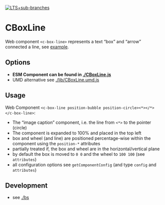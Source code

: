 [![LTS+sub-branches](https://img.shields.io/badge/submodule-LTS+sub--branches-informational?style=flat-square&logo=git)](https://github.com/IndigoMultimediaTeam/lts-driven-git-submodules)
# CBoxLine
Web component `<c-box-line>` represents a text “box” and “arrow” connected a line, see
[example](https://refined-github-html-preview.kidonng.workers.dev/IndigoMultimediaTeam/c-box-line/raw/main/docs/examples.html).

## Options
- **ESM Component can be found in [./CBoxLine.js](./CBoxLine.js)**
- UMD alternative see [./lib/CBoxLine.umd.js](./lib/CBoxLine.umd.js)

## Usage
Web Component `<c-box-line position-bubble position-circle><*></*></c-box-line>`:

- The “image caption” component, i.e. the line from `<*>` to the pointer (circle)
- The component is expanded to 100% and placed in the top left
- box and wheel (and line) are positioned percentage-wise within the component using the `position-*` attributes
- partially treated if, the box and wheel are in the horizontal/vertical plane
- by default the box is moved to `0 0` and the wheel to `100 100` (see `attributes`)
- all configuration options see `getComponentConfig` (and type `config` and `attributes`)

## Development
- see [./bs](./bs)
